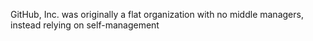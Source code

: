GitHub, Inc. was originally a flat organization with no middle managers, instead relying on self-management
